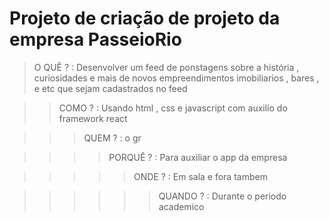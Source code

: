 # Projeto de criação de projeto da empresa PasseioRio

>O QUÊ ? : Desenvolver um feed de ponstagens sobre a história , curiosidades e mais de novos empreendimentos imobiliarios , bares , e etc
que sejam cadastrados no feed

>>COMO ? : Usando html , css e javascript com auxilio do framework react

>>>QUEM ? : o gr

>>>>PORQUÊ ? : Para auxiliar o app da empresa

>>>>>ONDE ? : Em sala e fora tambem

>>>>>>QUANDO ? : Durante o periodo academico
